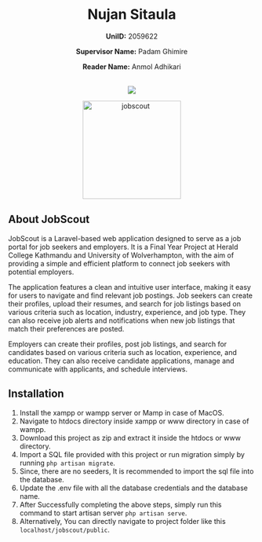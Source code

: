 <h1 align="center">Nujan Sitaula</h1>
<p align="center"><strong>UniID:</strong> 2059622</p>
<p align="center"><strong>Supervisor Name:</strong> Padam Ghimire</p>
<p align="center"><strong>Reader Name:</strong> Anmol Adhikari</p>
   

<br/>
<div align="center"><img src="demo.gif"></img></div>

<p align="center"><a href="https://laravel.com" target="_blank"><img src="https://i.ibb.co/xYZNHpw/Copy-of-jobscout.png" alt="jobscout" border="0" width="200" alt="Laravel Logo"></a></p>

## About JobScout

JobScout is a Laravel-based web application designed to serve as a job portal for job seekers and employers. It is a Final Year Project at Herald College Kathmandu and University of Wolverhampton, with the aim of providing a simple and efficient platform to connect job seekers with potential employers.

The application features a clean and intuitive user interface, making it easy for users to navigate and find relevant job postings. Job seekers can create their profiles, upload their resumes, and search for job listings based on various criteria such as location, industry, experience, and job type. They can also receive job alerts and notifications when new job listings that match their preferences are posted.

Employers can create their profiles, post job listings, and search for candidates based on various criteria such as location, experience, and education. They can also receive candidate applications, manage and communicate with applicants, and schedule interviews.


<h2>Installation</h2>

1. Install the xampp or wampp server or Mamp in case of MacOS.
2. Navigate to htdocs directory inside xampp or www directory in case of wampp. 
3. Download this project as zip and extract it inside the htdocs or www directory.
4. Import a SQL file provided with this project or run migration simply by running <code>php artisan migrate</code>.
5. Since, there are no seeders, It is recommended to import the sql file into the database.
6. Update the .env file with all the database credentials and the database name.
7. After Successfully completing the above steps, simply run this command to start artisan server <code>php artisan serve</code>.
8. Alternatively, You can directly navigate to project folder like this <code>localhost/jobscout/public</code>.
